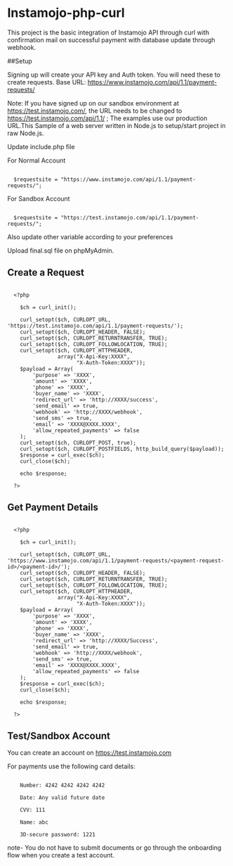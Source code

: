 # Instamojo-php-curl

This project is the basic integration of Instamojo API through curl with confirmation mail on successful payment with database update through webhook.

##Setup

Signing up will create your API key and Auth token. You will need these to create requests.
Base URL: https://www.instamojo.com/api/1.1/payment-requests/

Note: If you have signed up on our sandbox environment at https://test.instamojo.com/, the URL needs to be changed to https://test.instamojo.com/api/1.1/ ; The examples use our production URL.This Sample of a web server written in Node.js to setup/start project in raw Node.js.

Update include.php file

For Normal Account

```console

  $requestsite = "https://www.instamojo.com/api/1.1/payment-requests/";

```
For Sandbox Account

```console

  $requestsite = "https://test.instamojo.com/api/1.1/payment-requests/";

```

Also update other variable according to your preferences 

Upload final.sql file on phpMyAdmin.


## Create a Request

```console

  <?php

    $ch = curl_init();

    curl_setopt($ch, CURLOPT_URL, 'https://test.instamojo.com/api/1.1/payment-requests/');
    curl_setopt($ch, CURLOPT_HEADER, FALSE);
    curl_setopt($ch, CURLOPT_RETURNTRANSFER, TRUE);
    curl_setopt($ch, CURLOPT_FOLLOWLOCATION, TRUE);
    curl_setopt($ch, CURLOPT_HTTPHEADER,
                array("X-Api-Key:XXXX",
                      "X-Auth-Token:XXXX"));
    $payload = Array(
        'purpose' => 'XXXX',
        'amount' => 'XXXX',
        'phone' => 'XXXX',
        'buyer_name' => 'XXXX',
        'redirect_url' => 'http://XXXX/success',
        'send_email' => true,
        'webhook' => 'http://XXXX/webhook',
        'send_sms' => true,
        'email' => 'XXXX@XXXX.XXXX',
        'allow_repeated_payments' => false
    );
    curl_setopt($ch, CURLOPT_POST, true);
    curl_setopt($ch, CURLOPT_POSTFIELDS, http_build_query($payload));
    $response = curl_exec($ch);
    curl_close($ch); 

    echo $response;

  ?>

```

## Get Payment Details

```console

  <?php

    $ch = curl_init();

    curl_setopt($ch, CURLOPT_URL, 'https://www.instamojo.com/api/1.1/payment-requests/<payment-request-id>/<payment-id>/');
    curl_setopt($ch, CURLOPT_HEADER, FALSE);
    curl_setopt($ch, CURLOPT_RETURNTRANSFER, TRUE);
    curl_setopt($ch, CURLOPT_FOLLOWLOCATION, TRUE);
    curl_setopt($ch, CURLOPT_HTTPHEADER,
                array("X-Api-Key:XXXX",
                      "X-Auth-Token:XXXX"));
    $payload = Array(
        'purpose' => 'XXXX',
        'amount' => 'XXXX',
        'phone' => 'XXXX',
        'buyer_name' => 'XXXX',
        'redirect_url' => 'http://XXXX/Success',
        'send_email' => true,
        'webhook' => 'http://XXXX/webhook',
        'send_sms' => true,
        'email' => 'XXXX@XXXX.XXXX',
        'allow_repeated_payments' => false
    );
    $response = curl_exec($ch);
    curl_close($ch); 

    echo $response;

  ?>

```

## Test/Sandbox Account

You can create an account on https://test.instamojo.com

For payments use the following card details:

```console

    Number: 4242 4242 4242 4242

    Date: Any valid future date

    CVV: 111

    Name: abc

    3D-secure password: 1221

```    

note- You do not have to submit documents or go through the onboarding flow when you create a test account.
